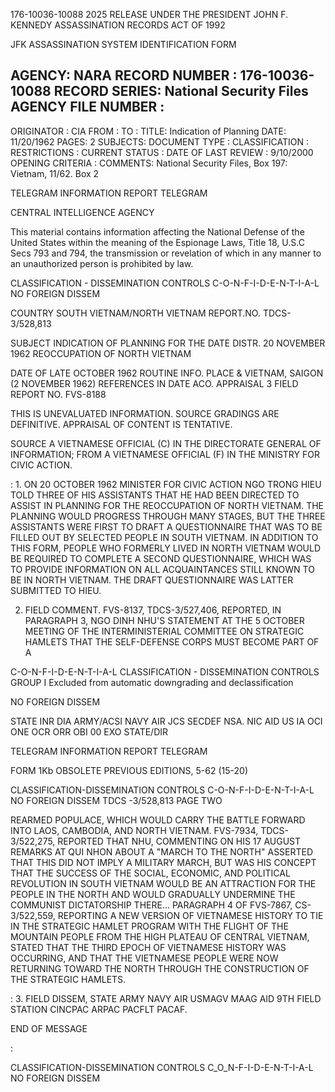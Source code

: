 176-10036-10088 2025 RELEASE UNDER THE PRESIDENT JOHN F. KENNEDY ASSASSINATION RECORDS ACT OF 1992

JFK ASSASSINATION SYSTEM
IDENTIFICATION FORM

AGENCY: NARA
RECORD NUMBER : 176-10036-10088
RECORD SERIES: National Security Files
AGENCY FILE NUMBER :
--------------------------------------------------------------------------------------------------------------------

ORIGINATOR : CIA
FROM :
TO :
TITLE: Indication of Planning
DATE: 11/20/1962
PAGES: 2
SUBJECTS:
DOCUMENT TYPE :
CLASSIFICATION :
RESTRICTIONS :
CURRENT STATUS :
DATE OF LAST REVIEW : 9/10/2000
OPENING CRITERIA :
COMMENTS: National Security Files, Box 197: Vietnam, 11/62. Box 2

TELEGRAM INFORMATION REPORT TELEGRAM

CENTRAL INTELLIGENCE AGENCY

This material contains information affecting the National Defense of the United States within the meaning of the Espionage Laws, Title 18, U.S.C Secs
793 and 794, the transmission or revelation of which in any manner to an unauthorized person is prohibited by law.

CLASSIFICATION - DISSEMINATION CONTROLS
C-O-N-F-I-D-E-N-T-I-A-L NO FOREIGN DISSEM

COUNTRY SOUTH VIETNAM/NORTH VIETNAM REPORT.NO. TDCS-3/528,813

SUBJECT INDICATION OF PLANNING FOR THE DATE DISTR. 20 NOVEMBER 1962
REOCCUPATION OF NORTH VIETNAM

DATE OF LATE OCTOBER 1962 ROUTINE
INFO.
PLACE & VIETNAM, SAIGON (2 NOVEMBER 1962)
REFERENCES IN
DATE ACO.
APPRAISAL 3 FIELD REPORT NO. FVS-8188

THIS IS UNEVALUATED INFORMATION. SOURCE GRADINGS ARE DEFINITIVE. APPRAISAL OF CONTENT IS TENTATIVE.

SOURCE A VIETNAMESE OFFICIAL (C) IN THE DIRECTORATE GENERAL OF INFORMATION; FROM A
VIETNAMESE OFFICIAL (F) IN THE MINISTRY FOR CIVIC ACTION.

: 1. ON 20 OCTOBER 1962 MINISTER FOR CIVIC ACTION NGO TRONG HIEU TOLD THREE OF
HIS ASSISTANTS THAT HE HAD BEEN DIRECTED TO ASSIST IN PLANNING FOR THE REOCCUPATION
OF NORTH VIETNAM. THE PLANNING WOULD PROGRESS THROUGH MANY STAGES, BUT THE THREE
ASSISTANTS WERE FIRST TO DRAFT A QUESTIONNAIRE THAT WAS TO BE FILLED OUT BY SELECTED
PEOPLE IN SOUTH VIETNAM. IN ADDITION TO THIS FORM, PEOPLE WHO FORMERLY LIVED IN
NORTH VIETNAM WOULD BE REQUIRED TO COMPLETE A SECOND QUESTIONNAIRE, WHICH WAS TO
PROVIDE INFORMATION ON ALL ACQUAINTANCES STILL KNOWN TO BE IN NORTH VIETNAM. THE
DRAFT QUESTIONNAIRE WAS LATTER SUBMITTED TO HIEU.

2. FIELD COMMENT. FVS-8137, TDCS-3/527,406, REPORTED, IN PARAGRAPH 3,
NGO DINH NHU'S STATEMENT AT THE 5 OCTOBER MEETING OF THE INTERMINISTERIAL
COMMITTEE ON STRATEGIC HAMLETS THAT THE SELF-DEFENSE CORPS MUST BECOME PART OF A

C-O-N-F-I-D-E-N-T-I-A-L CLASSIFICATION - DISSEMINATION CONTROLS
GROUP I
Excluded from automatic
downgrading and
declassification

NO FOREIGN DISSEM

STATE INR DIA ARMY/ACSI NAVY AIR JCS SECDEF NSA. NIC AID US IA OCI ONE OCR ORR OBI 00 EXO
STATE/DIR

TELEGRAM INFORMATION REPORT TELEGRAM

FORM 1Kb OBSOLETE PREVIOUS EDITIONS,
5-62 (15-20)

CLASSIFICATION-DISSEMINATION CONTROLS
C-O-N-F-I-D-E-N-T-I-A-L NO FOREIGN DISSEM TDCS -3/528,813
PAGE TWO

REARMED POPULACE, WHICH WOULD CARRY THE BATTLE FORWARD INTO LAOS, CAMBODIA, AND
NORTH VIETNAM. FVS-7934, TDCS-3/522,275, REPORTED THAT NHU, COMMENTING ON HIS
17 AUGUST REMARKS AT QUI NHON ABOUT A "MARCH TO THE NORTH" ASSERTED THAT THIS DID
NOT IMPLY A MILITARY MARCH, BUT WAS HIS CONCEPT THAT THE SUCCESS OF THE SOCIAL,
ECONOMIC, AND POLITICAL REVOLUTION IN SOUTH VIETNAM WOULD BE AN ATTRACTION FOR THE
PEOPLE IN THE NORTH AND WOULD GRADUALLY UNDERMINE THE COMMUNIST DICTATORSHIP THERE...
PARAGRAPH 4 OF FVS-7867, CS-3/522,559, REPORTING A NEW VERSION OF VIETNAMESE HISTORY
TO TIE IN THE STRATEGIC HAMLET PROGRAM WITH THE FLIGHT OF THE MOUNTAIN PEOPLE FROM
THE HIGH PLATEAU OF CENTRAL VIETNAM, STATED THAT THE THIRD EPOCH OF VIETNAMESE
HISTORY WAS OCCURRING, AND THAT THE VIETNAMESE PEOPLE WERE NOW RETURNING TOWARD
THE NORTH THROUGH THE CONSTRUCTION OF THE STRATEGIC HAMLETS.

: 3. FIELD DISSEM, STATE ARMY NAVY AIR USMAGV MAAG AID 9TH FIELD STATION
CINCPAC ARPAC PACFLT PACAF.

END OF MESSAGE

:

CLASSIFICATION-DISSEMINATION CONTROLS
C_O_N-F-I-D-E-N-T-I-A-L NO FOREIGN DISSEM
